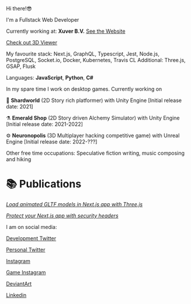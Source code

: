 Hi there!😎

I'm a Fullstack Web Developer

Currently working at: **Xuver B.V.**  [See the Website](https://xuver.com/) 

[Check out 3D Viewer](https://summerwood.xuver.com/ba034c00-b500-4331-bf56-88aaf83e9d55)

My favourite stack: Next.js, GraphQL, Typescript, Jest, Node.js, PostgreSQL, Socket.io, Docker, Kubernetes, Travis CL
Additional: Three.js, GSAP, Flusk

Languages: **JavaScript**, **Python**, **C#**

In my spare time I work on desktop games. Currently working on 

🔮 **Shardworld** (2D Story rich platformer) with Unity Engine [Initial release date: 2021]

⚗️ **Emerald Shop** (2D Story driven Alchemy Simulator) with Unity Engine [Initial release date: 2021-2022]

⚙️ **Neuronopolis** (3D Multiplayer hacking competitive game) with Unreal Engine [Initial release date: 2022-???]

Other free time occupations:
Speculative fiction writing, music composing and hiking

# 📚 Publications

[*Load animated GLTF models in Next.js app with Three.js*](https://oslavdev.medium.com/load-animated-gltf-models-in-next-js-app-with-three-js-8cf0a5d99e10)

[*Protect your Next.js app with security headers*](https://oslavdev.medium.com/protect-your-next-js-app-with-security-headers-7f70f4a95d63)

I am on social media:

[Development Twitter](https://twitter.com/DevRijel)

[Personal Twitter](https://twitter.com/RijelEk)

[Instagram](https://www.instagram.com/ekrijel/)

[Game Instagram](https://www.instagram.com/fogcradle/)

[DeviantArt](https://www.deviantart.com/ekrijel)

[Linkedin](https://www.linkedin.com/in/jaros%C5%82aw-grishunin/)


